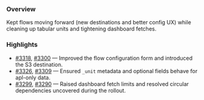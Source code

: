 ### Overview
Kept flows moving forward (new destinations and better config UX) while cleaning up tabular units and tightening dashboard fetches.

### Highlights
- [#3318](https://github.com/axiomhq/app/pull/3318), [#3300](https://github.com/axiomhq/app/pull/3300) — Improved the flow configuration form and introduced the S3 destination.
- [#3326](https://github.com/axiomhq/app/pull/3326), [#3309](https://github.com/axiomhq/app/pull/3309) — Ensured `_unit` metadata and optional fields behave for apl-only data.
- [#3299](https://github.com/axiomhq/app/pull/3299), [#3290](https://github.com/axiomhq/app/pull/3290) — Raised dashboard fetch limits and resolved circular dependencies uncovered during the rollout.
